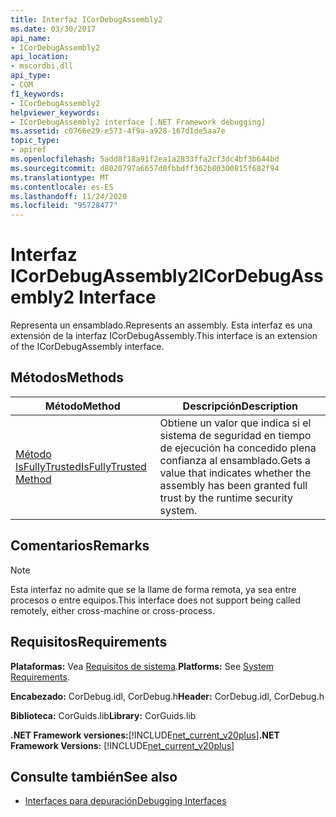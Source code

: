 ```yaml
---
title: Interfaz ICorDebugAssembly2
ms.date: 03/30/2017
api_name:
- ICorDebugAssembly2
api_location:
- mscordbi.dll
api_type:
- COM
f1_keywords:
- ICorDebugAssembly2
helpviewer_keywords:
- ICorDebugAssembly2 interface [.NET Framework debugging]
ms.assetid: c0766e29-e573-4f9a-a928-167d1de5aa7e
topic_type:
- apiref
ms.openlocfilehash: 5add8f18a91f2ea1a2833ffa2cf3dc4bf3b644bd
ms.sourcegitcommit: d8020797a6657d0fbbdff362b80300815f682f94
ms.translationtype: MT
ms.contentlocale: es-ES
ms.lasthandoff: 11/24/2020
ms.locfileid: "95728477"
---
```

# <a name="icordebugassembly2-interface"></a><span data-ttu-id="14524-102">Interfaz ICorDebugAssembly2</span><span class="sxs-lookup"><span data-stu-id="14524-102">ICorDebugAssembly2 Interface</span></span>

<span data-ttu-id="14524-103">Representa un ensamblado.</span><span class="sxs-lookup"><span data-stu-id="14524-103">Represents an assembly.</span></span> <span data-ttu-id="14524-104">Esta interfaz es una extensión de la interfaz ICorDebugAssembly.</span><span class="sxs-lookup"><span data-stu-id="14524-104">This interface is an extension of the ICorDebugAssembly interface.</span></span>  
  
## <a name="methods"></a><span data-ttu-id="14524-105">Métodos</span><span class="sxs-lookup"><span data-stu-id="14524-105">Methods</span></span>  
  
|<span data-ttu-id="14524-106">Método</span><span class="sxs-lookup"><span data-stu-id="14524-106">Method</span></span>|<span data-ttu-id="14524-107">Descripción</span><span class="sxs-lookup"><span data-stu-id="14524-107">Description</span></span>|  
|------------|-----------------|  
|[<span data-ttu-id="14524-108">Método IsFullyTrusted</span><span class="sxs-lookup"><span data-stu-id="14524-108">IsFullyTrusted Method</span></span>](icordebugassembly2-isfullytrusted-method.md)|<span data-ttu-id="14524-109">Obtiene un valor que indica si el sistema de seguridad en tiempo de ejecución ha concedido plena confianza al ensamblado.</span><span class="sxs-lookup"><span data-stu-id="14524-109">Gets a value that indicates whether the assembly has been granted full trust by the runtime security system.</span></span>|  
  
## <a name="remarks"></a><span data-ttu-id="14524-110">Comentarios</span><span class="sxs-lookup"><span data-stu-id="14524-110">Remarks</span></span>  
  
> [!NOTE]
> <span data-ttu-id="14524-111">Esta interfaz no admite que se la llame de forma remota, ya sea entre procesos o entre equipos.</span><span class="sxs-lookup"><span data-stu-id="14524-111">This interface does not support being called remotely, either cross-machine or cross-process.</span></span>  
  
## <a name="requirements"></a><span data-ttu-id="14524-112">Requisitos</span><span class="sxs-lookup"><span data-stu-id="14524-112">Requirements</span></span>  

 <span data-ttu-id="14524-113">**Plataformas:** Vea [Requisitos de sistema](../../get-started/system-requirements.md).</span><span class="sxs-lookup"><span data-stu-id="14524-113">**Platforms:** See [System Requirements](../../get-started/system-requirements.md).</span></span>  
  
 <span data-ttu-id="14524-114">**Encabezado:** CorDebug.idl, CorDebug.h</span><span class="sxs-lookup"><span data-stu-id="14524-114">**Header:** CorDebug.idl, CorDebug.h</span></span>  
  
 <span data-ttu-id="14524-115">**Biblioteca:** CorGuids.lib</span><span class="sxs-lookup"><span data-stu-id="14524-115">**Library:** CorGuids.lib</span></span>  
  
 <span data-ttu-id="14524-116">**.NET Framework versiones:**[!INCLUDE[net_current_v20plus](../../../../includes/net-current-v20plus-md.md)]</span><span class="sxs-lookup"><span data-stu-id="14524-116">**.NET Framework Versions:** [!INCLUDE[net_current_v20plus](../../../../includes/net-current-v20plus-md.md)]</span></span>  
  
## <a name="see-also"></a><span data-ttu-id="14524-117">Consulte también</span><span class="sxs-lookup"><span data-stu-id="14524-117">See also</span></span>

- [<span data-ttu-id="14524-118">Interfaces para depuración</span><span class="sxs-lookup"><span data-stu-id="14524-118">Debugging Interfaces</span></span>](debugging-interfaces.md)
